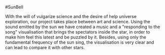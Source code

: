 #SunBell

With the will of vulgarize science and the desire of help universe exploration, our project takes place between art and science. Using the sound emitted by the sun we have created a music and a "responding to the song" visualisation that brings the spectators inside the star, in order to make him feel this latest and be puzzled by it. Besides, using only the fundamental frequency of the sun sing, the visualisation is very clear and can lead to compare it with other stars.